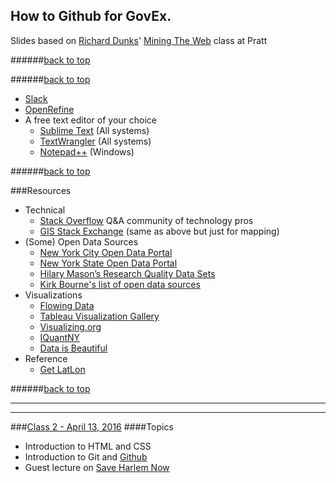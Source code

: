 ## How to Github for GovEx.

Slides based on [Richard Dunks](http://www.datapolitan.com)' [Mining The Web](http://www.datapolitan.com/MiningTheWeb/class2/) class at Pratt


######[back to top](#top)

<!--
This repository is a resource for code samples and other resources throughout the class.
-->

######[back to top](#top)


+ [Slack](https://slack.com/)
+ [OpenRefine](https://github.com/OpenRefine/OpenRefine/releases/tag/2.6-rc.2)
+ A free text editor of your choice
	+ [Sublime Text](https://www.sublimetext.com/) (All systems)
	+ [TextWrangler](http://www.barebones.com/products/textwrangler/) (All systems)
	+ [Notepad++](https://notepad-plus-plus.org/) (Windows)

######[back to top](#top)

<a id='resources'></a>
###Resources 
+ Technical
	+ [Stack Overflow](http://stackoverflow.com/) Q&A community of technology pros
	+ [GIS Stack Exchange](http://gis.stackexchange.com/) (same as above but just for mapping)
+ (Some) Open Data Sources
	+ [New York City Open Data Portal](https://nycopendata.socrata.com/)
	+ [New York State Open Data Portal](https://data.ny.gov/)
	+ [Hilary Mason’s Research Quality Data Sets](https://bitly.com/bundles/hmason/1)
	+ [Kirk Bourne's list of open data sources](http://www.datasciencecentral.com/profiles/blogs/a-plethora-of-open-data-repositories-i-e-thousands)
+ Visualizations
	+ [Flowing Data](http://flowingdata.com/)
	+ [Tableau Visualization Gallery](http://www.tableausoftware.com/public/gallery)
	+ [Visualizing.org](http://www.visualizing.org/)
	+ [IQuantNY](http://iquantny.tumblr.com/)
	+ [Data is Beautiful](http://www.reddit.com/r/dataisbeautiful/)
+ Reference
	+ [Get LatLon](http://teczno.com/squares/)

######[back to top](#top)

----
----
<a id='class2'></a>
###[Class 2 - April 13, 2016](http://www.datapolitan.com/MiningTheWeb/class2)
<a id='c2-topics'></a>
####Topics 
+ Introduction to HTML and CSS
+ Introduction to Git and [Github](http://github.com)
+ Guest lecture on [Save Harlem Now](http://www.saveharlemnow.org/)

